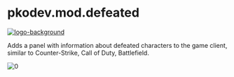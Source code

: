 # pkodev.mod.defeated

[![logo-background](https://user-images.githubusercontent.com/3164064/163711104-29410e0d-3c86-411a-9319-9ffeaa62abb8.png)](http://pkodev.net "PKOdev.NET")


Adds a panel with information about defeated characters to the game client, similar to Counter-Strike, Call of Duty, Battlefield.


![0](https://user-images.githubusercontent.com/3164064/210778140-e819dc2e-92a8-4aec-9f46-dafc384f2bfc.png)
